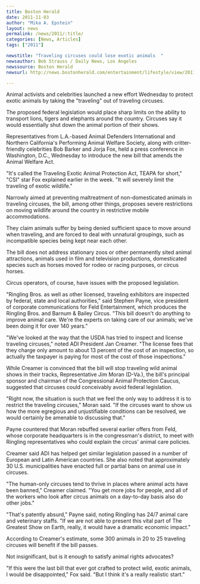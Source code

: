 ```yaml
---
title: Boston Herald
date: 2011-11-03
author: "Mika A. Epstein"
layout: news
permalink: /news/2011/:title/
categories: [News, Articles]
tags: ["2011"]

newstitle: "Traveling circuses could lose exotic animals  "
newsauthor: Bob Strauss / Daily News, Los Angeles  
newssource: Boston Herald  
newsurl: http://news.bostonherald.com/entertainment/lifestyle/view/20111103traveling_circuses_could_lose_exotic_animals/  

---
```


Animal activists and celebrities launched a new effort Wednesday to protect exotic animals by taking the "traveling" out of traveling circuses.

The proposed federal legislation would place sharp limits on the ability to transport lions, tigers and elephants around the country. Circuses say it would essentially shut down the animal portion of their shows.

Representatives from L.A.-based Animal Defenders International and Northern California's Performing Animal Welfare Society, along with critter-friendly celebrities Bob Barker and Jorja Fox, held a press conference in Washington, D.C., Wednesday to introduce the new bill that amends the Animal Welfare Act.

"It's called the Traveling Exotic Animal Protection Act, TEAPA for short," "CSI" star Fox explained earlier in the week. "It will severely limit the traveling of exotic wildlife."

Narrowly aimed at preventing maltreatment of non-domesticated animals in traveling circuses, the bill, among other things, proposes severe restrictions on moving wildlife around the country in restrictive mobile accommodations.

They claim animals suffer by being denied sufficient space to move around when traveling, and are forced to deal with unnatural groupings, such as incompatible species being kept near each other.

The bill does not address stationary zoos or other permanently sited animal attractions, animals used in film and television productions, domesticated species such as horses moved for rodeo or racing purposes, or circus horses.

Circus operators, of course, have issues with the proposed legislation.

"Ringling Bros. as well as other licensed, traveling exhibitors are inspected by federal, state and local authorities," said Stephen Payne, vice president of corporate communications for Feld Entertainment, which produces the Ringling Bros. and Barnum & Bailey Circus. "This bill doesn't do anything to improve animal care. We're the experts on taking care of our animals; we've been doing it for over 140 years."

"We've looked at the way that the USDA has tried to inspect and license traveling circuses," noted ADI President Jan Creamer. "The license fees that they charge only amount to about 13 percent of the cost of an inspection, so actually the taxpayer is paying for most of the cost of those inspections."

While Creamer is convinced that the bill will stop traveling wild animal shows in their tracks, Representative Jim Moran (D-Va.), the bill's principal sponsor and chairman of the Congressional Animal Protection Caucus, suggested that circuses could conceivably avoid federal legislation.

"Right now, the situation is such that we feel the only way to address it is to restrict the traveling circuses," Moran said. "If the circuses want to show us how the more egregious and unjustifiable conditions can be resolved, we would certainly be amenable to discussing that."

Payne countered that Moran rebuffed several earlier offers from Feld, whose corporate headquarters is in the congressman's district, to meet with Ringling representatives who could explain the circus' animal care policies.

Creamer said ADI has helped get similar legislation passed in a number of European and Latin American countries. She also noted that approximately 30 U.S. municipalities have enacted full or partial bans on animal use in circuses.

"The human-only circuses tend to thrive in places where animal acts have been banned," Creamer claimed. "You get more jobs for people, and all of the workers who look after circus animals on a day-to-day basis also do other jobs."

"That's patently absurd," Payne said, noting Ringling has 24/7 animal care and veterinary staffs. "If we are not able to present this vital part of The Greatest Show on Earth, really, it would have a dramatic economic impact."

According to Creamer's estimate, some 300 animals in 20 to 25 traveling circuses will benefit if the bill passes.

Not insignificant, but is it enough to satisfy animal rights advocates?

"If this were the last bill that ever got crafted to protect wild, exotic animals, I would be disappointed," Fox said. "But I think it's a really realistic start."  
